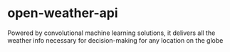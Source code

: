 # open-weather-api
Powered by convolutional machine learning solutions, it delivers all the weather info necessary for decision-making for any location on the globe
